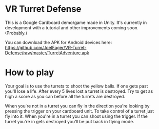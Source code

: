 # VR Turret Defense
This is a Google Cardboard demo/game made in Unity. It's currently in development with a tutorial and other improvements coming soon. (Probably.)

You can download the APK for Android devices here: https://github.com/JoelEager/VR-Turret-Defense/raw/master/TurretAdventure.apk

# How to play
Your goal is to use the turrets to shoot the yellow balls. If one gets past you'll lose a life. After every 5 lives lost a turret is destroyed. Try to get as high a score as you can before all the turrets are destroyed.

When you're not in a turret you can fly in the direction you're looking by pressing the trigger on your cardboard unit. To take control of a turret just fly into it. When you're in a turret you can shoot using the trigger. If the turret you're in gets destroyed you'll be put back in flying mode.
